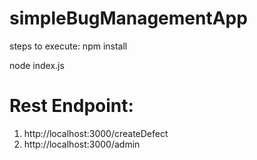 # simpleBugManagementApp

steps to execute:
npm install

node index.js

# Rest Endpoint:
1. http://localhost:3000/createDefect
2. http://localhost:3000/admin

